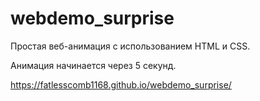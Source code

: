 # webdemo_surprise
Простая веб-анимация с использованием HTML и CSS.

Анимация начинается через 5 секунд.

https://fatlesscomb1168.github.io/webdemo_surprise/
